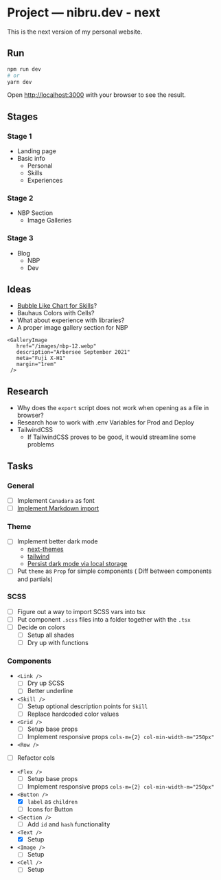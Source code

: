 # Project — nibru.dev - next

This is the next version of my personal website.

## Run

```bash
npm run dev
# or
yarn dev
```

Open [http://localhost:3000](http://localhost:3000) with your browser to see the result.

## Stages

### Stage 1

- Landing page
- Basic info
	-	Personal
	-	Skills
	-	Experiences

### Stage 2

- NBP Section
	-	Image Galleries

### Stage 3

- Blog
	-	NBP
	-	Dev

## Ideas

- [Bubble Like Chart for Skills](https://www.npmjs.com/package/@weknow/react-bubble-chart-d3)?
- Bauhaus Colors with Cells?
- What about experience with libraries?
- A proper image gallery section for NBP

```tsx
<GalleryImage 
   href="/images/nbp-12.webp"
   description="Arbersee September 2021" 
   meta="Fuji X-H1" 
   margin="1rem"
 />
```

## Research

- Why does the `export` script does not work when opening as a file in browser?
- Research how to work with .env Variables for Prod and Deploy
- TailwindCSS 
  - If TailwindCSS proves to be good, it would streamline some problems

## Tasks

### General

- [ ] Implement `Canadara` as font
- [ ] [Implement Markdown import](http://geekhmer.github.io/blog/2018/03/29/import-markdown-files-and-serve-its-content-in-next-dot-js/)

### Theme

- [ ] Implement better dark mode
  - [next-themes](https://github.com/pacocoursey/next-themes)
  - [tailwind](https://dev.to/enochndika/dark-mode-with-tailwindcss-in-next-js-2if5)
  - [Persist dark mode via local storage](https://tailwindcss.com/docs/dark-mode#toggling-dark-mode-manually)
- [ ] Put `theme` as `Prop` for simple components ( Diff between components and partials)

### SCSS

- [ ] Figure out a way to import SCSS vars into tsx
- [ ] Put component `.scss` files into a folder together with the `.tsx`
- [ ] Decide on colors
  - [ ] Setup all shades
  - [ ] Dry up with functions

### Components

-  `<Link />`
   - [ ] Dry up SCSS
   - [ ] Better underline
-  `<Skill />`
	- [ ] Setup optional description points for `Skill`
	- [ ] Replace hardcoded color values
-  `<Grid />`
	-	[ ] Setup base props
	-	[ ] Implement responsive props `cols-m={2} col-min-width-m="250px"`
-  `<Row />`
  - [ ] Refactor cols
- `<Flex />`
	-	[ ] Setup base props
	-	[ ] Implement responsive props `cols-m={2} col-min-width-m="250px"`
- `<Button />`
  - [x] `label` as `children`
  - [ ] Icons for Button
- `<Section />`
  - [ ] Add `id` and `hash` functionality
- `<Text />`
	- [x] Setup
- `<Image />`
	- [ ] Setup
- `<Cell />`
	- [ ] Setup

